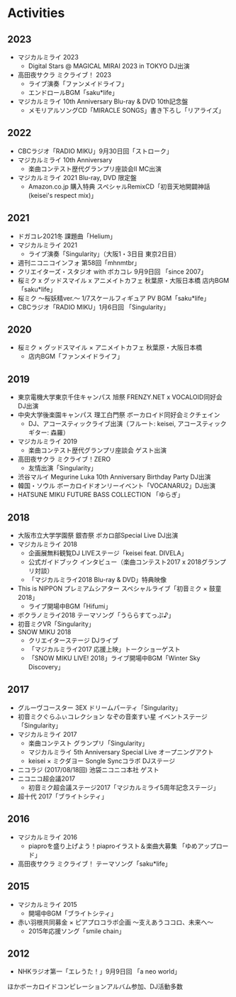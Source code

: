 # Activities

## 2023

* マジカルミライ 2023
  * Digital Stars @ MAGICAL MIRAI 2023 in TOKYO DJ出演
* 高田夜サクラ ミクライブ！ 2023
  * ライブ演奏「ファンメイドライフ」
  * エンドロールBGM「saku\*life」
* マジカルミライ 10th Anniversary Blu-ray & DVD 10th記念盤
  * メモリアルソングCD「MIRACLE SONGS」書き下ろし「リアライズ」

## 2022

* CBCラジオ「RADIO MIKU」9月30日回「ストローク」
* マジカルミライ 10th Anniversary
  * 楽曲コンテスト歴代グランプリ座談会II MC出演
* マジカルミライ 2021 Blu-ray, DVD 限定盤
  * Amazon.co.jp 購入特典 スペシャルRemixCD「初音天地開闢神話 (keisei's respect mix)」

## 2021

* ドガコレ2021冬 課題曲「Helium」
* マジカルミライ 2021
  * ライブ演奏「Singularity」（大阪1・3日目 東京2日目）
* 週刊ニコニコインフォ 第58回「mhnmtbr」
* クリエイターズ・スタジオ with ボカコレ 9月9日回 「since 2007」
* 桜ミク x グッドスマイル x アニメイトカフェ 秋葉原・大阪日本橋 店内BGM「saku*life」
* 桜ミク 〜桜妖精ver.〜 1/7スケールフィギュア PV BGM「saku*life」
* CBCラジオ「RADIO MIKU」1月6日回 「Singularity」

## 2020

* 桜ミク × グッドスマイル × アニメイトカフェ 秋葉原・大阪日本橋
  * 店内BGM「ファンメイドライフ」

## 2019

* 東京電機大学東京千住キャンパス 旭祭 FRENZY.NET x VOCALOID同好会 DJ出演
* 中央大学後楽園キャンパス 理工白門祭 ボーカロイド同好会ミクチェイン
  * DJ、アコースティックライブ出演（フルート: keisei, アコースティックギター: 森羅）
* マジカルミライ 2019
  * 楽曲コンテスト歴代グランプリ座談会 ゲスト出演
* 高田夜サクラ ミクライブ！ZERO
  * 友情出演「Singularity」
* 渋谷マルイ Megurine Luka 10th Anniversary Birthday Party DJ出演
* 韓国・ソウル ボーカロイドオンリーイベント「VOCANARU2」DJ出演
* HATSUNE MIKU FUTURE BASS COLLECTION 「ゆらぎ」

## 2018

* 大阪市立大学学園祭 銀杏祭 ボカロ部Special Live DJ出演
* マジカルミライ 2018
  * 企画展無料観覧DJ LIVEステージ「keisei feat. DIVELA」
  * 公式ガイドブック インタビュー（楽曲コンテスト2017 x 2018グランプリ対談）
  * 「マジカルミライ2018 Blu-ray & DVD」特典映像
* This is NIPPON プレミアムシアター スペシャルライブ「初音ミク × 鼓童 2018」
  * ライブ開場中BGM「Hifumi」
* ボクラノミライ2018 テーマソング「うららすてっぷ♪」
* 初音ミクVR「Singularity」
* SNOW MIKU 2018
  * クリエイターステージ DJライブ
  * 「マジカルミライ2017 応援上映」トークショーゲスト
  * 「SNOW MIKU LIVE! 2018」ライブ開場中BGM「Winter Sky Discovery」

## 2017

* グルーヴコースター 3EX ドリームパーティ「Singularity」
* 初音ミクぐらふぃコレクション なぞの音楽すい星 イベントステージ「Singularity」
* マジカルミライ 2017
  * 楽曲コンテスト グランプリ「Singularity」
  * マジカルミライ 5th Anniversary Special Live オープニングアクト
  * keisei × ミクダヨー Songle Syncコラボ DJステージ
* ニコラジ (2017/08/18回) 池袋ニコニコ本社 ゲスト
* ニコニコ超会議2017
  * 初音ミク超会議ステージ2017「マジカルミライ5周年記念ステージ」
* 超十代 2017「ブライトシティ」

## 2016

* マジカルミライ 2016
  * piaproを盛り上げよう！piaproイラスト＆楽曲大募集 「ゆめアップロード」
* 高田夜サクラ ミクライブ！ テーマソング「saku\*life」

## 2015

* マジカルミライ 2015
  * 開場中BGM「ブライトシティ」
* 赤い羽根共同募金 × ピアプロコラボ企画 〜支えあうココロ、未来へ〜
  * 2015年応援ソング「smile chain」

## 2012

* NHKラジオ第一「エレうた！」9月9日回 「a neo world」

ほかボーカロイドコンピレーションアルバム参加、DJ活動多数